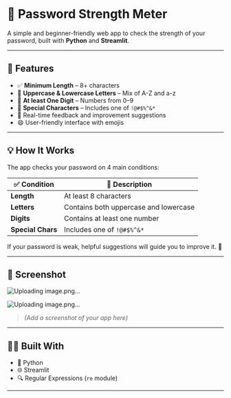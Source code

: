 # 🔐 Password Strength Meter

A simple and beginner-friendly web app to check the strength of your password, built with **Python** and **Streamlit**.

---

## 📌 Features

- ✅ **Minimum Length** – 8+ characters  
- 🔡 **Uppercase & Lowercase Letters** – Mix of A-Z and a-z  
- 🔢 **At least One Digit** – Numbers from 0–9  
- 🔣 **Special Characters** – Includes one of `!@#$%^&*`  
- 💬 Real-time feedback and improvement suggestions  
- 😄 User-friendly interface with emojis  

---

## 💡 How It Works

The app checks your password on 4 main conditions:

| ✅ Condition        | 📄 Description                            |
|--------------------|-------------------------------------------|
| **Length**         | At least 8 characters                     |
| **Letters**        | Contains both uppercase and lowercase     |
| **Digits**         | Contains at least one number              |
| **Special Chars**  | Includes one of `!@#$%^&*`                |

If your password is weak, helpful suggestions will guide you to improve it. 💬

---

## 📸 Screenshot
![Uploading image.png…]()

![Uploading image.png…]()


> *(Add a screenshot of your app here)*

---

## 👨‍💻 Built With

- 🐍 Python  
- 🌐 Streamlit  
- 🔍 Regular Expressions (`re` module)  

---
